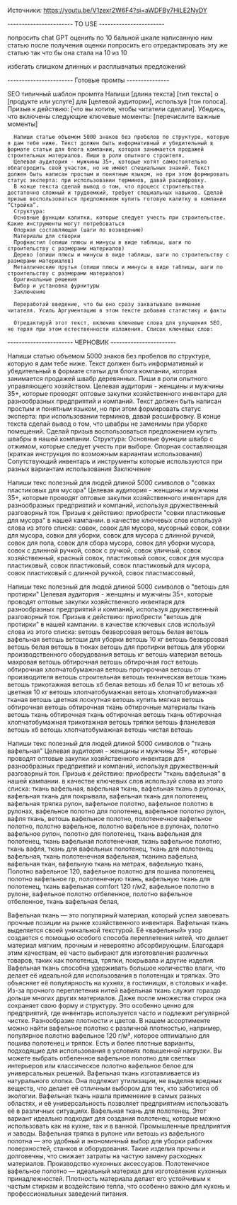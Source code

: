 Источники:
   https://youtu.be/V1zexr2W6F4?si=aWDFBy7HiLE2NyDY





----------------------- TO USE  -----------------------  
   
   попросить chat GPT оценить по 10 бальной шкале написанную ним статью
      после получения оценки попросить его отредактировать эту же статью так что бы она стала на 10 из 10

   избегать слишком длинных и расплывчатых предложений



----------------------- Готовые промты  --------------- 



   SEO
      типичный шаблон промпта
         Напиши [длина текста] [тип текста] о [продукте или услуге] для [целевой аудитории], используя [тон голоса]. 
         Призыв к действию: [что вы хотите, чтобы читатели сделали]. 
         Убедись, что включены следующие ключевые моменты: [перечислите важные моменты]


      Напиши статью объемом 5000 знаков без пробелов по структуре, которую я дам тебе ниже. Текст должен быть информативный и убедительный в формате статьи для блога компании, которая занимается продажей строительных материалов. Пиши в роли опытного строителя.
      Целевая аудитория - мужчины 35+, которые хотят самостоятельно облагородить свой участок, но не имеют специальных знаний. Текст должен быть написан простым и понятным языком, но при этом формировать статус эксперта: при использовании терминов, давай расшифровку.
      В конце текста сделай вывод о том, что процесс строительства достаточно сложный и трудоемкий, требует специальных навыков. Сделай призыв воспользоваться предложением купить готовую калитку в компании “Стройка”.
      Структура:
      Основные функции калитки, которые следует учесть при строительстве. Какие инструменты могут потребоваться
      Опорная составляющая (шаги по возведению)
      Материалы для створки
      Профнастил (опиши плюсы и минусы в виде таблицы, шаги по строительству с размерами материалов)
      Дерево (опиши плюсы и минусы в виде таблицы, шаги по строительству с размерами материалов)
      Металлические прутья (опиши плюсы и минусы в виде таблицы, шаги по строительству с размерами материалов)
      Оригинальные решения
      Выбор и установка фурнитуры
      Заключение

      Переработай введение, что бы оно сразу захватывало внимание читателя. Усиль Аргументацию в этом тексте добавив статистику и факты

      Отредактируй этот текст, включив ключевые слова для улучшения SEO, не теряя при этом естественности изложения. Список ключевых слов:















----------------------- ЧЕРНОВИК -----------------------

   Напиши статью объемом 5000 знаков без пробелов по структуре, которую я дам тебе ниже. Текст должен быть информативный и убедительный в формате статьи для блога компании, которая занимается продажей швабр деревянных. Пиши в роли опытного управляющего хозяйством.
   Целевая аудитория - женщины и мужчины 35+, которые проводят оптовые закупки хозяйственного инвентаря для разнообразных предприятий и компаний. Текст должен быть написан простым и понятным языком, но при этом формировать статус эксперта: при использовании терминов, давай расшифровку.
   В конце текста сделай вывод о том, что швабры не заменимы при уборке помещений. Сделай призыв воспользоваться предложением купить швабры в нашей компании.
   Структура:
   Основные функции швабр с отжимом, которые следует учесть при выборе. 
   Опорная составляющая (краткая инструкция по возможным вариантам использования)
   Сопутствующий инвентарь и инструменты которые используются при разных вариантам использования
   Заключение   


   Напиши текс полезный для людей длиной 5000 символов о "совках пластиковых для мусора" 
   Целевая аудитория - женщины и мужчины 35+, которые проводят оптовые закупки хозяйственного инвентаря для разнообразных предприятий и компаний, используя дружественный разговорный тон. 
   Призыв к действию: приобрести "совки пластиковые для мусора"  в нашей кампании. 
   в качестве ключевых слов используй слова из этого списка:
   совок,
   совок для мусора,
   мусорный совок,
   совки для мусора,
   совки для уборки,
   совок для мусора с длинной ручкой,
   совок для пола,
   совок для сбора мусора,
   совок для уборки мусора,
   совок с длинной ручкой,
   совок с ручкой,
   совок уличный,
   совок хозяйственный,
   красный совок,
   пластиковый совок,
   совок для мусора пластиковый,
   совок пластиковый,
   совок пластиковый для мусора,
   совок пластиковый с длинной ручкой,
   совок пластмассовый,




   Напиши текс полезный для людей длиной 5000 символов о "ветошь для протирки" 
   Целевая аудитория - женщины и мужчины 35+, которые проводят оптовые закупки хозяйственного инвентаря для разнообразных предприятий и компаний, используя дружественный разговорный тон. 
   Призыв к действию: приобрести "ветошь для протирки"  в нашей кампании. 
   в качестве ключевых слов используй слова из этого списка:
   ветошь
   безворсовая ветошь
   белая ветошь
   вафельная ветошь
   ветоши для уборки
   ветошь 10 кг
   ветошь безворсовая
   ветошь белая
   ветошь в тюках
   ветошь для протирки
   ветошь для уборки производственного оборудования
   ветошь кг
   ветошь материал
   ветошь махровая
   ветошь обтирочная
   ветошь обтирочная гост
   ветошь обтирочная хлопчатобумажная
   ветошь протирочная
   ветошь от производителя
   ветошь строительная
   ветошь техническая
   ветошь ткань
   ветошь трикотажная
   ветошь хб белая
   ветошь хб белая 10 кг
   ветошь хб цветная 10 кг
   ветошь хлопчатобумажная
   ветошь хлопчатобумажная тканая
   ветошь цветная
   лоскутная ветошь купить
   мягкая ветошь
   обтирочная ветошь
   обтирочная ткань
   обтирочные материалы
   ткань ветошь
   ткань обтирочная
   ткань обтирочная ветошь
   ткань обтирочная хлопчатобумажная
   трикотажная ветошь
   тряпки ветошь
   фланелевая ветошь
   хб ветошь
   хлопчатобумажная ветошь
   чистая ветошь



   Напиши текс полезный для людей длиной 5000 символов о "ткань вафельная" 
   Целевая аудитория - женщины и мужчины 35+, которые проводят оптовые закупки хозяйственного инвентаря для разнообразных предприятий и компаний, используя дружественный разговорный тон. 
   Призыв к действию: приобрести "ткань вафельная"  в нашей кампании. 
   в качестве ключевых слов используй слова из этого списка:
   ткань вафельная,
   вафельная ткань,
   вафельная ткань в рулонах,
   вафельная ткань для покрывала,
   вафельная ткань для полотенец,
   вафельная тряпка рулон,
   вафельное полотно,
   вафельное полотно в рулонах,
   вафельное полотно для полотенец,
   вафельное полотно рулон,
   вафля ткань,
   ветошь вафельное полотно,
   полотенечное вафельное полотно,
   полотно вафельное,
   полотно вафельное в рулонах,
   полотно вафельное рулон,
   полотно для полотенец,
   ткань вафельная для полотенец,
   ткань вафельная полотенечная,
   ткань вафельное полотно,
   ткань вафля,
   ткань для вафельных полотенец,
   ткань для полотенец вафельная,
   ткань полотенечная вафельная,
   тканина вафельна,
   вафельная ткан,
   вафельную ткань на метраж,
   вафельную ткань,
   Полотно вафельное 120,
   вафельное полотно для пошива полотенец,
   полотно вафельное гр,
   полотенечную ткань,
   вафельную ткань для полотенец,
   ткань вафельная comfort 120 г/м2,
   вафельное полотно в рулоне,
   вафельное полотно отбеленное,
   полотно вафельное отбеленное,
   ткань вафельная белая,
   

   Вафельная ткань — это популярный материал, который успел завоевать прочные позиции на рынке хозяйственного инвентаря. 
   Вафельная ткань выделяется своей уникальной текстурой. Её «вафельный» узор создается с помощью особого способа переплетения нитей, что делает материал мягким, прочным и невероятно абсорбирующим. Благодаря этим качествам, её часто выбирают для изготовления различных товаров, таких как полотенца, тряпки, покрывала и другие изделия.
   Вафельная ткань способна удерживать большое количество влаги, что делает её идеальной для использования в полотенцах и тряпках. 
   Это объясняет её популярность на кухнях, в гостиницах, в столовых и кафе.
   Из-за прочного переплетения нитей вафельная ткань служит гораздо дольше многих других материалов. Даже после множества стирок она сохраняет свою форму и структуру. 
   Это особенно ценно для предприятий, где инвентарь используется часто и подлежит регулярной чистке.
   Разнообразие плотности и цветов. В нашем ассортименте можно найти вафельное полотно с различной плотностью, например, популярное полотно вафельное 120 г/м², которое оптимально для пошива полотенец и тряпок. Есть и более плотные варианты, подходящие для использования в условиях повышенной нагрузки. 
   Вы можете выбрать отбеленное вафельное полотно для светлых интерьеров или классическое полотно вафельное белое для универсальных решений.
   Вафельная ткань изготавливается из натурального хлопка. Она подлежит утилизации, не выделяя вредных веществ, что делает её отличным выбором для тех, кто заботится об экологии.
   Вафельная ткань нашла применение в самых разных областях, и её универсальность позволяет предприятиям использовать её в различных ситуациях.
   Вафельная ткань для полотенец. Этот вариант идеально подходит для создания полотенец, которые можно использовать как на кухне, так и в ванной. 
   Промышленные предприятия и заводы. Вафельная тряпка в рулоне или ветошь из вафельного полотна — это удобный и экономичный выбор для уборки рабочих поверхностей, станков и оборудования. 
   Такие изделия прочны и долговечны, что снижает затраты на частую замену расходных материалов.
   Производство кухонных аксессуаров. Полотенечное вафельное полотно — идеальный материал для изготовления кухонных принадлежностей. Плотность материала делает его устойчивым к частым стиркам и воздействию тепла, что особенно важно для кухонь и профессиональных заведений питания.